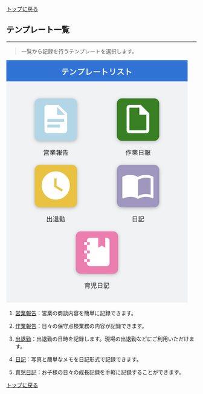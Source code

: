 [トップに戻る](./index.md)

## テンプレート一覧
***

> 一覧から記録を行うテンプレートを選択します。

<img src="imgs/templates.jpeg" width="480px">

1. [営業報告](templates/sales_report.md)：営業の商談内容を簡単に記録できます。

1. [作業報告](templates/work_report.md)：日々の保守点検業務の内容が記録できます。

1. [出退勤](templates/attendance.md)：出退勤の日時を記録します。現場の出退勤などにご利用いただけます。

1. [日記](templates/diary.md)：写真と簡単なメモを日記形式で記録できます。

1. [育児日記](templates/baby_book.md)：お子様の日々の成長記録を手軽に記録することができます。

[トップに戻る](./index.md)